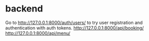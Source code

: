 # backend
Go to http://127.0.0.1:8000/auth/users/ to try user registration and authentication with auth tokens.
 http://127.0.0.1:8000/api/booking/
 http://127.0.0.1:8000/api/menu/
